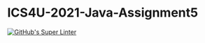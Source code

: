 # ICS4U-2021-Java-Assignment5
[![GitHub's Super Linter](https://github.com/patrick-gemmell/ICS4U-2021-Java-Assignment5/workflows/GitHub's%20Super%20Linter/badge.svg)](https://github.com/patrick-gemmell/ICS4U-2021-Java-Assignment5/actions)
